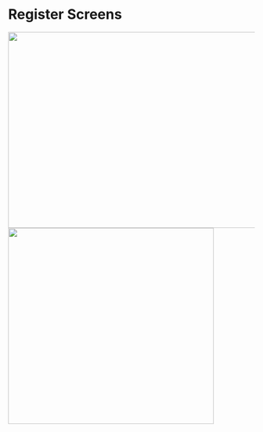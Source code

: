 <h1>Register Screens</h1>
<div>
  <tr>
    <td><img src= "https://github.com/MuhammetEmirErkut/Admin-Panel/assets/147542769/348ce477-ef14-47dd-a8f6-ed80b72a8b7b" height="400" width="550"></img></td>
    <td><img src= "https://github.com/MuhammetEmirErkut/Admin-Panel/assets/147542769/6352b8b9-7393-4346-acf2-e5bb06e24c9e" height="400" width="420"></img></td>
  </tr>
</div>
